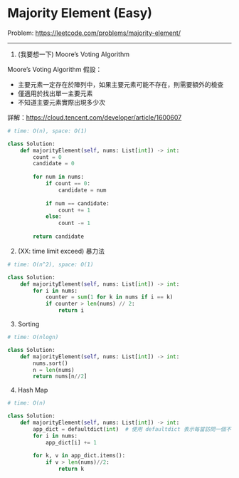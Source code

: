 Majority Element (Easy)
===

Problem: https://leetcode.com/problems/majority-element/

---

1. (我要想一下) Moore’s Voting Algorithm
          
Moore’s Voting Algorithm 假設：       
- 主要元素一定存在於陣列中，如果主要元素可能不存在，則需要額外的檢查
- 僅適用於找出單一主要元素
- 不知道主要元素實際出現多少次
     
詳解：https://cloud.tencent.com/developer/article/1600607
```python
# time: O(n), space: O(1)

class Solution:
    def majorityElement(self, nums: List[int]) -> int:
        count = 0
        candidate = 0
        
        for num in nums:
            if count == 0:
                candidate = num
            
            if num == candidate:
                count += 1
            else:
                count -= 1
        
        return candidate
```

2. (XX: time limit exceed) 暴力法
```python
# time: O(n^2), space: O(1)

class Solution:
    def majorityElement(self, nums: List[int]) -> int:
        for i in nums:
            counter = sum(1 for k in nums if i == k)    
            if counter > len(nums) // 2:
                return i
```                

3. Sorting   
```python
# time: O(nlogn)

class Solution:
    def majorityElement(self, nums: List[int]) -> int:
        nums.sort()
        n = len(nums)
        return nums[n//2]
```

4. Hash Map
```python
# time: O(n)

class Solution:
    def majorityElement(self, nums: List[int]) -> int:
        app_dict = defaultdict(int)  # 使用 defaultdict 表示每當訪問一個不存在的鍵時，默認值為 0
        for i in nums:
            app_dict[i] += 1
            
        for k, v in app_dict.items():
            if v > len(nums)//2:
                return k
```

